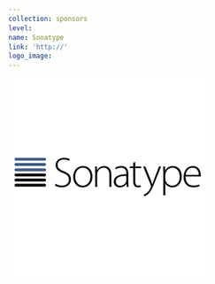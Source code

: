 ```yaml
---
collection: sponsors
level:
name: Sonatype
link: 'http://'
logo_image:
---
```



![](/uploads/versions/sona-001---x----360-360x---.png)